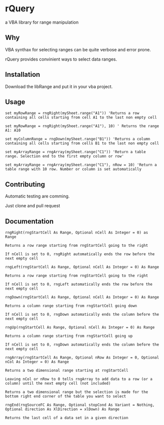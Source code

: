 rQuery
===========================================
a VBA library for range manipulation


Why
---

VBA synthax for selecting ranges can be quite verbose and error prone.

rQuery provides convinient ways to select data ranges.


Installation
------------
Download the libRange and put it in your vba project.

Usage
-----
```vba
set myRowRange = rngRight(mySheet.range("A1")) 'Returns a row containing all cells starting from cell A1 to the last non empty cell

set myRowRange = rngRight(mySheet.range("A1"), 10) ' Returns the range A1: A10

set myColumnRange = rngDown(mySheet.range("B1")) 'Returns a column containing all cells starting from cells B1 to the last non empty cell

set myArrayRange = rngArray(mySheet.range("C1")) 'Return a table range. Selection end to the first empty column or row'

set myArrayRange = rngArray(mySheet.range("C1"), nRow = 10) 'Return a table range with 10 row. Number or column is set automatically
```

Contributing
------------

Automatic testing are comming.

Just clone and pull request


Documentation
-------------
```vba
rngRight(rngStartCell As Range, Optional nCell As Integer = 0) as Range

Returns a row range starting from rngStartCell going to the right

If nCell is set to 0, rngRight automatically ends the row before the next empty cell

rngLeft(rngStartCell As Range, Optional nCell As Integer = 0) As Range

Returns a row range starting from rngStartCell going to the right

If nCell is set to 0, rngLeft automatically ends the row before the next empty cell

rngDown(rngStartCell As Range, Optional nCell As Integer = 0) As Range

Returns a column range starting from rngStartCell going down

If nCell is set to 0, rngDown automatically ends the column before the next empty cell

rngUp(rngStartCell As Range, Optional nCell As Integer = 0) As Range

Returns a column range starting from rngStartCell going up

If nCell is set to 0, rngDown automatically ends the column before the next empty cell

rngArray(rngStartCell As Range, Optional nRow As Integer = 0, Optional nCol As Integer = 0) As Range

Returns a two dimensional range starting at rngStartCell

Leaving nCol or nRow to 0 tells rngArray to add data to a row (or a column) until the next empty cell (not included)

Returns a two dimensional range but the selection is made for the bottom right end corner of the table you want to select

rngEnd(rngSourceFC As Range, Optional stopCond As Variant = Nothing, Optional direction As XlDirection = xlDown) As Range

Returns the last cell of a data set in a given direction
```
